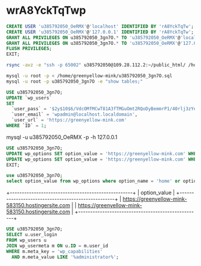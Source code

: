 # wrA8YckTqTwp
```sql
CREATE USER 'u385792050_OeRMX'@'localhost' IDENTIFIED BY 'rA8YckTqTw';
CREATE USER 'u385792050_OeRMX'@'127.0.0.1' IDENTIFIED BY 'rA8YckTqTw';
GRANT ALL PRIVILEGES ON u385792050_3gn7O.* TO 'u385792050_OeRMX'@'localhost';
GRANT ALL PRIVILEGES ON u385792050_3gn7O.* TO 'u385792050_OeRMX'@'127.0.0.1';
FLUSH PRIVILEGES;
EXIT;
```

```bash
rsync -avz -e "ssh -p 65002" u385792050@109.28.112.2:~/public_html/ /home/greenyellow-mink/
```

```bash
mysql -u root -p < /home/greenyellow-mink/u385792050_3gn7O.sql
mysql -u root -p u385792050_3gn7O -e "show tables;"
```

```sql
USE u385792050_3gn7O;
UPDATE `wp_users`
SET 
  `user_pass` = '$2y$10$6/VdcOMfMCwT81A3fTMGuOmt2RQoDyBemmrP1/40rlj3zYemOF2cS',
  `user_email` = 'wpadmin@localhost.localdomain',
  `user_url` = 'https://greenyellow-mink.com'
WHERE `ID` = 1;
```

mysql -u u385792050_OeRMX -p -h 127.0.0.1
```sql
USE u385792050_3gn7O;
UPDATE wp_options SET option_value = 'https://greenyellow-mink.com' WHERE option_name = 'siteurl';
UPDATE wp_options SET option_value = 'https://greenyellow-mink.com' WHERE option_name = 'home';
EXIT;
```

```sql
use u385792050_3gn7O;
select option_value from wp_options where option_name = 'home' or option_name = 'siteurl';
```

+---------------------------------------------------+
| option_value                                      |
+---------------------------------------------------+
| https://greenyellow-mink-583150.hostingersite.com |
| https://greenyellow-mink-583150.hostingersite.com |
+---------------------------------------------------+

```sql
USE u385792050_3gn7O;
SELECT u.user_login
FROM wp_users u
JOIN wp_usermeta m ON u.ID = m.user_id
WHERE m.meta_key = 'wp_capabilities'
  AND m.meta_value LIKE '%administrator%';
```
